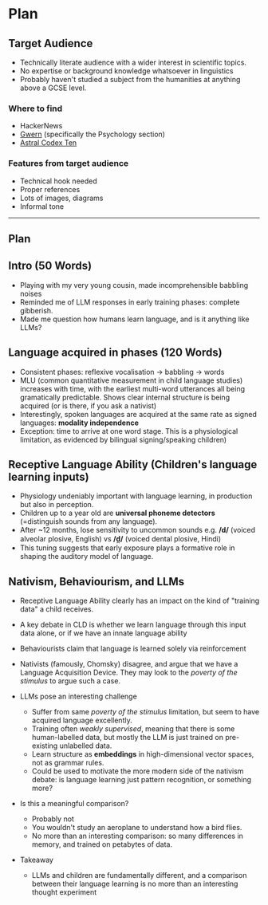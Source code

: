 # Plan

## Target Audience

- Technically literate audience with a wider interest in scientific topics.
- No expertise or background knowledge whatsoever in linguistics
- Probably haven't studied a subject from the humanities at anything above a
  GCSE level.

### Where to find

- HackerNews
- [Gwern](https://gwern.net/) (specifically the Psychology section)
- [Astral Codex Ten](https://www.astralcodexten.com/)

### Features from target audience

- Technical hook needed
- Proper references
- Lots of images, diagrams
- Informal tone

---

## Plan

## Intro (50 Words)

- Playing with my very young cousin, made incomprehensible babbling noises
- Reminded me of LLM responses in early training phases: complete
  gibberish.
- Made me question how humans learn language, and is it anything like
  LLMs?

## Language acquired in phases (120 Words)

- Consistent phases: reflexive vocalisation -> babbling -> words
- MLU (common quantitative measurement in child language studies)
  increases with time, with the earliest multi-word utterances all
  being gramatically predictable. Shows clear internal structure is being
  acquired (or is there, if you ask a nativist)
- Interestingly, spoken languages are acquired at the same rate as signed
  languages: **modality independence**
- Exception: time to arrive at one word stage. This is a physiological
  limitation, as evidenced by bilingual signing/speaking children)

## Receptive Language Ability (Children's language learning inputs)

- Physiology undeniably important with language learning, in production
  but also in perception.
- Children up to a year old are **universal phoneme detectors**
  (=distinguish sounds from any language).
- After \~12 months, lose sensitivity to uncommon sounds e.g. **/d/** (voiced alveolar plosive, English) vs **/d̪/** (voiced dental plosive, Hindi)
- This tuning suggests that early exposure plays a formative role in
  shaping the auditory model of language.

## Nativism, Behaviourism, and LLMs

- Receptive Language Ability clearly has an impact on the kind of
  "training data" a child receives.
- A key debate in CLD is whether we learn language through this input data
  alone, or if we have an innate language ability
- Behaviourists claim that language is learned solely via reinforcement
- Nativists (famously, Chomsky) disagree, and argue that we have a  
  Language Acquisition Device. They may look to the _poverty of the
  stimulus_ to argue such a case.

- LLMs pose an interesting challenge

  - Suffer from same _poverty of the stimulus_ limitation, but seem to
    have acquired language excellently.
  - Training often _weakly supervised_, meaning that there is some
    human-labelled data, but mostly the LLM is just trained on pre-
    existing unlabelled data.
  - Learn structure as **embeddings** in high-dimensional vector spaces,
    not as grammar rules.
  - Could be used to motivate the more modern side of the nativism debate:
    is language learning just pattern recognition, or something more?

- Is this a meaningful comparison?

  - Probably not
  - You wouldn't study an aeroplane to understand how a bird flies.
  - No more than an interesting comparison: so many differences in memory,
    and trained on petabytes of data.

- Takeaway
  - LLMs and children are fundamentally different, and a comparison
    between their language learning is no more than an interesting thought
    experiment
